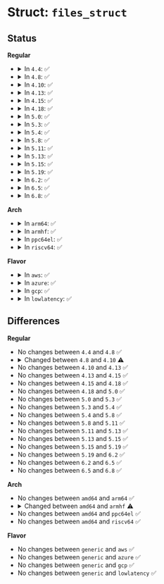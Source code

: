 # Struct: <code>files_struct</code>

## Status
<b>Regular</b>
<ul>
<li>
<details>
<summary>In <code>4.4</code>: ✅</summary>

```c
struct files_struct {
    atomic_t count;
    bool resize_in_progress;
    wait_queue_head_t resize_wait;
    struct fdtable *fdt;
    struct fdtable fdtab;
    spinlock_t file_lock;
    int next_fd;
    long unsigned int close_on_exec_init[1];
    long unsigned int open_fds_init[1];
    long unsigned int full_fds_bits_init[1];
    struct file * fd_array[64];
};
```
</details>
</li>
<li>
<details>
<summary>In <code>4.8</code>: ✅</summary>

```c
struct files_struct {
    atomic_t count;
    bool resize_in_progress;
    wait_queue_head_t resize_wait;
    struct fdtable *fdt;
    struct fdtable fdtab;
    spinlock_t file_lock;
    int next_fd;
    long unsigned int close_on_exec_init[1];
    long unsigned int open_fds_init[1];
    long unsigned int full_fds_bits_init[1];
    struct file * fd_array[64];
};
```
</details>
</li>
<li>
<details>
<summary>In <code>4.10</code>: ✅</summary>

```c
struct files_struct {
    atomic_t count;
    bool resize_in_progress;
    wait_queue_head_t resize_wait;
    struct fdtable *fdt;
    struct fdtable fdtab;
    spinlock_t file_lock;
    unsigned int next_fd;
    long unsigned int close_on_exec_init[1];
    long unsigned int open_fds_init[1];
    long unsigned int full_fds_bits_init[1];
    struct file * fd_array[64];
};
```
</details>
</li>
<li>
<details>
<summary>In <code>4.13</code>: ✅</summary>

```c
struct files_struct {
    atomic_t count;
    bool resize_in_progress;
    wait_queue_head_t resize_wait;
    struct fdtable *fdt;
    struct fdtable fdtab;
    spinlock_t file_lock;
    unsigned int next_fd;
    long unsigned int close_on_exec_init[1];
    long unsigned int open_fds_init[1];
    long unsigned int full_fds_bits_init[1];
    struct file * fd_array[64];
};
```
</details>
</li>
<li>
<details>
<summary>In <code>4.15</code>: ✅</summary>

```c
struct files_struct {
    atomic_t count;
    bool resize_in_progress;
    wait_queue_head_t resize_wait;
    struct fdtable *fdt;
    struct fdtable fdtab;
    spinlock_t file_lock;
    unsigned int next_fd;
    long unsigned int close_on_exec_init[1];
    long unsigned int open_fds_init[1];
    long unsigned int full_fds_bits_init[1];
    struct file * fd_array[64];
};
```
</details>
</li>
<li>
<details>
<summary>In <code>4.18</code>: ✅</summary>

```c
struct files_struct {
    atomic_t count;
    bool resize_in_progress;
    wait_queue_head_t resize_wait;
    struct fdtable *fdt;
    struct fdtable fdtab;
    spinlock_t file_lock;
    unsigned int next_fd;
    long unsigned int close_on_exec_init[1];
    long unsigned int open_fds_init[1];
    long unsigned int full_fds_bits_init[1];
    struct file * fd_array[64];
};
```
</details>
</li>
<li>
<details>
<summary>In <code>5.0</code>: ✅</summary>

```c
struct files_struct {
    atomic_t count;
    bool resize_in_progress;
    wait_queue_head_t resize_wait;
    struct fdtable *fdt;
    struct fdtable fdtab;
    spinlock_t file_lock;
    unsigned int next_fd;
    long unsigned int close_on_exec_init[1];
    long unsigned int open_fds_init[1];
    long unsigned int full_fds_bits_init[1];
    struct file * fd_array[64];
};
```
</details>
</li>
<li>
<details>
<summary>In <code>5.3</code>: ✅</summary>

```c
struct files_struct {
    atomic_t count;
    bool resize_in_progress;
    wait_queue_head_t resize_wait;
    struct fdtable *fdt;
    struct fdtable fdtab;
    spinlock_t file_lock;
    unsigned int next_fd;
    long unsigned int close_on_exec_init[1];
    long unsigned int open_fds_init[1];
    long unsigned int full_fds_bits_init[1];
    struct file * fd_array[64];
};
```
</details>
</li>
<li>
<details>
<summary>In <code>5.4</code>: ✅</summary>

```c
struct files_struct {
    atomic_t count;
    bool resize_in_progress;
    wait_queue_head_t resize_wait;
    struct fdtable *fdt;
    struct fdtable fdtab;
    spinlock_t file_lock;
    unsigned int next_fd;
    long unsigned int close_on_exec_init[1];
    long unsigned int open_fds_init[1];
    long unsigned int full_fds_bits_init[1];
    struct file * fd_array[64];
};
```
</details>
</li>
<li>
<details>
<summary>In <code>5.8</code>: ✅</summary>

```c
struct files_struct {
    atomic_t count;
    bool resize_in_progress;
    wait_queue_head_t resize_wait;
    struct fdtable *fdt;
    struct fdtable fdtab;
    spinlock_t file_lock;
    unsigned int next_fd;
    long unsigned int close_on_exec_init[1];
    long unsigned int open_fds_init[1];
    long unsigned int full_fds_bits_init[1];
    struct file * fd_array[64];
};
```
</details>
</li>
<li>
<details>
<summary>In <code>5.11</code>: ✅</summary>

```c
struct files_struct {
    atomic_t count;
    bool resize_in_progress;
    wait_queue_head_t resize_wait;
    struct fdtable *fdt;
    struct fdtable fdtab;
    spinlock_t file_lock;
    unsigned int next_fd;
    long unsigned int close_on_exec_init[1];
    long unsigned int open_fds_init[1];
    long unsigned int full_fds_bits_init[1];
    struct file * fd_array[64];
};
```
</details>
</li>
<li>
<details>
<summary>In <code>5.13</code>: ✅</summary>

```c
struct files_struct {
    atomic_t count;
    bool resize_in_progress;
    wait_queue_head_t resize_wait;
    struct fdtable *fdt;
    struct fdtable fdtab;
    spinlock_t file_lock;
    unsigned int next_fd;
    long unsigned int close_on_exec_init[1];
    long unsigned int open_fds_init[1];
    long unsigned int full_fds_bits_init[1];
    struct file * fd_array[64];
};
```
</details>
</li>
<li>
<details>
<summary>In <code>5.15</code>: ✅</summary>

```c
struct files_struct {
    atomic_t count;
    bool resize_in_progress;
    wait_queue_head_t resize_wait;
    struct fdtable *fdt;
    struct fdtable fdtab;
    spinlock_t file_lock;
    unsigned int next_fd;
    long unsigned int close_on_exec_init[1];
    long unsigned int open_fds_init[1];
    long unsigned int full_fds_bits_init[1];
    struct file * fd_array[64];
};
```
</details>
</li>
<li>
<details>
<summary>In <code>5.19</code>: ✅</summary>

```c
struct files_struct {
    atomic_t count;
    bool resize_in_progress;
    wait_queue_head_t resize_wait;
    struct fdtable *fdt;
    struct fdtable fdtab;
    spinlock_t file_lock;
    unsigned int next_fd;
    long unsigned int close_on_exec_init[1];
    long unsigned int open_fds_init[1];
    long unsigned int full_fds_bits_init[1];
    struct file * fd_array[64];
};
```
</details>
</li>
<li>
<details>
<summary>In <code>6.2</code>: ✅</summary>

```c
struct files_struct {
    atomic_t count;
    bool resize_in_progress;
    wait_queue_head_t resize_wait;
    struct fdtable *fdt;
    struct fdtable fdtab;
    spinlock_t file_lock;
    unsigned int next_fd;
    long unsigned int close_on_exec_init[1];
    long unsigned int open_fds_init[1];
    long unsigned int full_fds_bits_init[1];
    struct file * fd_array[64];
};
```
</details>
</li>
<li>
<details>
<summary>In <code>6.5</code>: ✅</summary>

```c
struct files_struct {
    atomic_t count;
    bool resize_in_progress;
    wait_queue_head_t resize_wait;
    struct fdtable *fdt;
    struct fdtable fdtab;
    spinlock_t file_lock;
    unsigned int next_fd;
    long unsigned int close_on_exec_init[1];
    long unsigned int open_fds_init[1];
    long unsigned int full_fds_bits_init[1];
    struct file * fd_array[64];
};
```
</details>
</li>
<li>
<details>
<summary>In <code>6.8</code>: ✅</summary>

```c
struct files_struct {
    atomic_t count;
    bool resize_in_progress;
    wait_queue_head_t resize_wait;
    struct fdtable *fdt;
    struct fdtable fdtab;
    spinlock_t file_lock;
    unsigned int next_fd;
    long unsigned int close_on_exec_init[1];
    long unsigned int open_fds_init[1];
    long unsigned int full_fds_bits_init[1];
    struct file * fd_array[64];
};
```
</details>
</li>
</ul>
<b>Arch</b>
<ul>
<li>
<details>
<summary>In <code>arm64</code>: ✅</summary>

```c
struct files_struct {
    atomic_t count;
    bool resize_in_progress;
    wait_queue_head_t resize_wait;
    struct fdtable *fdt;
    struct fdtable fdtab;
    spinlock_t file_lock;
    unsigned int next_fd;
    long unsigned int close_on_exec_init[1];
    long unsigned int open_fds_init[1];
    long unsigned int full_fds_bits_init[1];
    struct file * fd_array[64];
};
```
</details>
</li>
<li>
<details>
<summary>In <code>armhf</code>: ✅</summary>

```c
struct files_struct {
    atomic_t count;
    bool resize_in_progress;
    wait_queue_head_t resize_wait;
    struct fdtable *fdt;
    struct fdtable fdtab;
    spinlock_t file_lock;
    unsigned int next_fd;
    long unsigned int close_on_exec_init[1];
    long unsigned int open_fds_init[1];
    long unsigned int full_fds_bits_init[1];
    struct file * fd_array[32];
};
```
</details>
</li>
<li>
<details>
<summary>In <code>ppc64el</code>: ✅</summary>

```c
struct files_struct {
    atomic_t count;
    bool resize_in_progress;
    wait_queue_head_t resize_wait;
    struct fdtable *fdt;
    struct fdtable fdtab;
    spinlock_t file_lock;
    unsigned int next_fd;
    long unsigned int close_on_exec_init[1];
    long unsigned int open_fds_init[1];
    long unsigned int full_fds_bits_init[1];
    struct file * fd_array[64];
};
```
</details>
</li>
<li>
<details>
<summary>In <code>riscv64</code>: ✅</summary>

```c
struct files_struct {
    atomic_t count;
    bool resize_in_progress;
    wait_queue_head_t resize_wait;
    struct fdtable *fdt;
    struct fdtable fdtab;
    spinlock_t file_lock;
    unsigned int next_fd;
    long unsigned int close_on_exec_init[1];
    long unsigned int open_fds_init[1];
    long unsigned int full_fds_bits_init[1];
    struct file * fd_array[64];
};
```
</details>
</li>
</ul>
<b>Flavor</b>
<ul>
<li>
<details>
<summary>In <code>aws</code>: ✅</summary>

```c
struct files_struct {
    atomic_t count;
    bool resize_in_progress;
    wait_queue_head_t resize_wait;
    struct fdtable *fdt;
    struct fdtable fdtab;
    spinlock_t file_lock;
    unsigned int next_fd;
    long unsigned int close_on_exec_init[1];
    long unsigned int open_fds_init[1];
    long unsigned int full_fds_bits_init[1];
    struct file * fd_array[64];
};
```
</details>
</li>
<li>
<details>
<summary>In <code>azure</code>: ✅</summary>

```c
struct files_struct {
    atomic_t count;
    bool resize_in_progress;
    wait_queue_head_t resize_wait;
    struct fdtable *fdt;
    struct fdtable fdtab;
    spinlock_t file_lock;
    unsigned int next_fd;
    long unsigned int close_on_exec_init[1];
    long unsigned int open_fds_init[1];
    long unsigned int full_fds_bits_init[1];
    struct file * fd_array[64];
};
```
</details>
</li>
<li>
<details>
<summary>In <code>gcp</code>: ✅</summary>

```c
struct files_struct {
    atomic_t count;
    bool resize_in_progress;
    wait_queue_head_t resize_wait;
    struct fdtable *fdt;
    struct fdtable fdtab;
    spinlock_t file_lock;
    unsigned int next_fd;
    long unsigned int close_on_exec_init[1];
    long unsigned int open_fds_init[1];
    long unsigned int full_fds_bits_init[1];
    struct file * fd_array[64];
};
```
</details>
</li>
<li>
<details>
<summary>In <code>lowlatency</code>: ✅</summary>

```c
struct files_struct {
    atomic_t count;
    bool resize_in_progress;
    wait_queue_head_t resize_wait;
    struct fdtable *fdt;
    struct fdtable fdtab;
    spinlock_t file_lock;
    unsigned int next_fd;
    long unsigned int close_on_exec_init[1];
    long unsigned int open_fds_init[1];
    long unsigned int full_fds_bits_init[1];
    struct file * fd_array[64];
};
```
</details>
</li>
</ul>

## Differences
<b>Regular</b>
<ul>
<li>
No changes between <code>4.4</code> and <code>4.8</code> ✅
</li>
<li>
<details>
<summary>Changed between <code>4.8</code> and <code>4.10</code> ⚠️</summary>
<ul>
<li>
<b>Field type changed. </b>
<code>int next_fd</code> ➡️ <code>unsigned int next_fd</code>
</li>
</ul>
</details>
</li>
<li>
No changes between <code>4.10</code> and <code>4.13</code> ✅
</li>
<li>
No changes between <code>4.13</code> and <code>4.15</code> ✅
</li>
<li>
No changes between <code>4.15</code> and <code>4.18</code> ✅
</li>
<li>
No changes between <code>4.18</code> and <code>5.0</code> ✅
</li>
<li>
No changes between <code>5.0</code> and <code>5.3</code> ✅
</li>
<li>
No changes between <code>5.3</code> and <code>5.4</code> ✅
</li>
<li>
No changes between <code>5.4</code> and <code>5.8</code> ✅
</li>
<li>
No changes between <code>5.8</code> and <code>5.11</code> ✅
</li>
<li>
No changes between <code>5.11</code> and <code>5.13</code> ✅
</li>
<li>
No changes between <code>5.13</code> and <code>5.15</code> ✅
</li>
<li>
No changes between <code>5.15</code> and <code>5.19</code> ✅
</li>
<li>
No changes between <code>5.19</code> and <code>6.2</code> ✅
</li>
<li>
No changes between <code>6.2</code> and <code>6.5</code> ✅
</li>
<li>
No changes between <code>6.5</code> and <code>6.8</code> ✅
</li>
</ul>
<b>Arch</b>
<ul>
<li>
No changes between <code>amd64</code> and <code>arm64</code> ✅
</li>
<li>
<details>
<summary>Changed between <code>amd64</code> and <code>armhf</code> ⚠️</summary>
<ul>
<li>
<b>Field type changed. </b>
<code>struct file * fd_array[64]</code> ➡️ <code>struct file * fd_array[32]</code>
</li>
</ul>
</details>
</li>
<li>
No changes between <code>amd64</code> and <code>ppc64el</code> ✅
</li>
<li>
No changes between <code>amd64</code> and <code>riscv64</code> ✅
</li>
</ul>
<b>Flavor</b>
<ul>
<li>
No changes between <code>generic</code> and <code>aws</code> ✅
</li>
<li>
No changes between <code>generic</code> and <code>azure</code> ✅
</li>
<li>
No changes between <code>generic</code> and <code>gcp</code> ✅
</li>
<li>
No changes between <code>generic</code> and <code>lowlatency</code> ✅
</li>
</ul>
